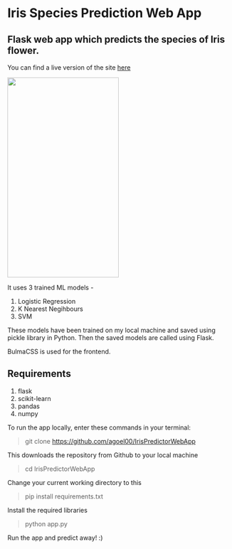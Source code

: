 # Iris Species Prediction Web App
## Flask web app which predicts the species of Iris flower.

You can find a live version of the site [here](http://agoel00.pythonanywhere.com)

<img src="demo.gif" height="450" width="250">


It uses 3 trained ML models - 
1. Logistic Regression
2. K Nearest Negihbours
3. SVM

These models have been trained on my local machine and saved using pickle library in Python. Then the saved models are called using Flask.

BulmaCSS is used for the frontend.

## Requirements
1. flask
2. scikit-learn
3. pandas
4. numpy


To run the app locally, enter these commands in your terminal: 

> git clone https://github.com/agoel00/IrisPredictorWebApp

This downloads the repository from Github to your local machine

> cd IrisPredictorWebApp

Change your current working directory to this

> pip install requirements.txt

Install the required libraries

> python app.py

Run the app and predict away! :)

